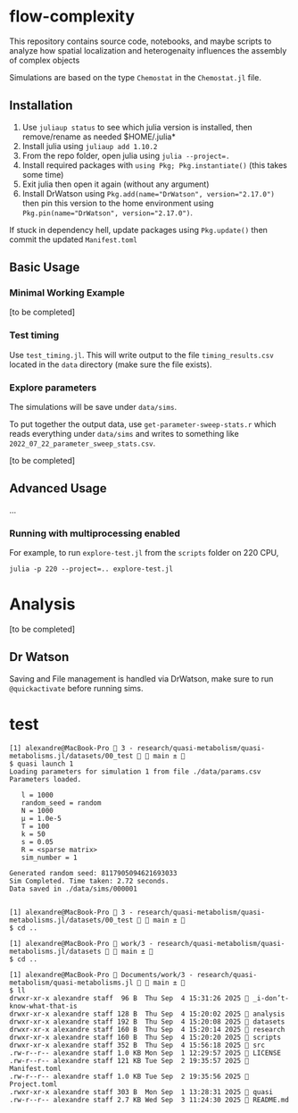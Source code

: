 # flow-complexity

This repository contains source code, notebooks, and maybe scripts to analyze how spatial localization and heterogenaity influences the assembly of complex objects


Simulations are based on the type `Chemostat` in the `Chemostat.jl` file. 

## Installation

1. Use `juliaup status` to see which julia version is installed, then remove/rename as needed $HOME/.julia*
1. Install julia using `juliaup add 1.10.2`
1. From the repo folder, open julia using `julia --project=.`
1. Install required packages with `using Pkg; Pkg.instantiate()` (this takes some time)
1. Exit julia then open it again (without any argument)
1. Install DrWatson using `Pkg.add(name="DrWatson", version="2.17.0")` then pin this version to the home environment using `Pkg.pin(name="DrWatson", version="2.17.0")`.

If stuck in dependency hell, update packages using `Pkg.update()` then commit the updated `Manifest.toml`

## Basic Usage

### Minimal Working Example

[to be completed]

### Test timing

Use `test_timing.jl`. This will write output to the file `timing_results.csv` located in the `data` directory (make sure the file exists).

### Explore parameters

The simulations will be save under `data/sims`.

To put together the output data, use `get-parameter-sweep-stats.r` which reads everything under `data/sims` and writes to something like `2022_07_22_parameter_sweep_stats.csv`.

[to be completed]

## Advanced Usage

...

### Running with multiprocessing enabled

For example, to run `explore-test.jl` from the `scripts` folder on 220 CPU,

```
julia -p 220 --project=.. explore-test.jl
```

# Analysis

[to be completed]

## Dr Watson

Saving and File management is handled via DrWatson, make sure to run `@quickactivate` before running sims.



# test

```shell
[1] alexandre@MacBook-Pro  3 - research/quasi-metabolism/quasi-metabolisms.jl/datasets/00_test   main ± 
$ quasi launch 1
Loading parameters for simulation 1 from file ./data/params.csv
Parameters loaded.

   l = 1000
   random_seed = random
   N = 1000
   μ = 1.0e-5
   T = 100
   k = 50
   s = 0.05
   R = <sparse matrix>
   sim_number = 1

Generated random seed: 8117905094621693033
Sim Completed. Time taken: 2.72 seconds.
Data saved in ./data/sims/000001


[1] alexandre@MacBook-Pro  3 - research/quasi-metabolism/quasi-metabolisms.jl/datasets/00_test   main ± 
$ cd ..

[1] alexandre@MacBook-Pro  work/3 - research/quasi-metabolism/quasi-metabolisms.jl/datasets   main ± 
$ cd ..

[1] alexandre@MacBook-Pro  Documents/work/3 - research/quasi-metabolism/quasi-metabolisms.jl   main ± 
$ ll
drwxr-xr-x alexandre staff  96 B  Thu Sep  4 15:31:26 2025  _i-don’t-know-what-that-is
drwxr-xr-x alexandre staff 128 B  Thu Sep  4 15:20:02 2025  analysis
drwxr-xr-x alexandre staff 192 B  Thu Sep  4 15:20:08 2025  datasets
drwxr-xr-x alexandre staff 160 B  Thu Sep  4 15:20:14 2025  research
drwxr-xr-x alexandre staff 160 B  Thu Sep  4 15:20:20 2025  scripts
drwxr-xr-x alexandre staff 352 B  Thu Sep  4 15:56:18 2025  src
.rw-r--r-- alexandre staff 1.0 KB Mon Sep  1 12:29:57 2025  LICENSE
.rw-r--r-- alexandre staff 121 KB Tue Sep  2 19:35:57 2025  Manifest.toml
.rw-r--r-- alexandre staff 1.0 KB Tue Sep  2 19:35:56 2025  Project.toml
.rwxr-xr-x alexandre staff 303 B  Mon Sep  1 13:28:31 2025  quasi
.rw-r--r-- alexandre staff 2.7 KB Wed Sep  3 11:24:30 2025  README.md
```

